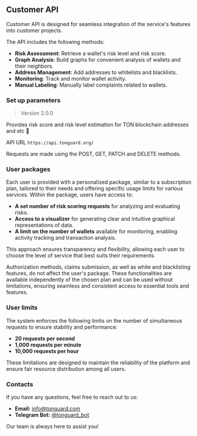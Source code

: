 ## Customer API

Customer API is designed for seamless integration of the service's features into customer projects.

The API includes the following methods:

- **Risk Assessment**: Retrieve a wallet's risk level and risk score.  
- **Graph Analysis**: Build graphs for convenient analysis of wallets and their neighbors.  
- **Address Management**: Add addresses to whitelists and blacklists.  
- **Monitoring**: Track and monitor wallet activity.  
- **Manual Labeling**: Manually label complaints related to wallets.  


### Set up parameters 

> Version 2.0.0

Provides risk score and risk level estimation for TON blockchain addresses and etc  🚀


API URL ```https://api.tonguard.org/```

Requests are made using the POST, GET, PATCH and DELETE methods.

### User packages
Each user is provided with a personalized package, similar to a subscription plan, tailored to their needs and offering 
specific usage limits for various services. Within the package, users have access to:

- **A set number of risk scoring requests** for analyzing and evaluating risks.  
- **Access to a visualizer** for generating clear and intuitive graphical representations of data.  
- **A limit on the number of wallets** available for monitoring, enabling activity tracking and transaction analysis.  

This approach ensures transparency and flexibility, allowing each user to choose the level of service that best suits 
their requirements.

Authorization methods, claims submission, as well as white and blacklisting features, do not affect the user's package. 
These functionalities are available independently of the chosen plan and can be used without limitations, 
ensuring seamless and consistent access to essential tools and features.

### User limits
The system enforces the following limits on the number of simultaneous requests to ensure stability and performance:

- **20 requests per second**  
- **1,000 requests per minute**  
- **10,000 requests per hour**

These limitations are designed to maintain the reliability of the platform and ensure fair resource distribution among all users.


### Contacts
If you have any questions, feel free to reach out to us:  
- **Email:** [info@tonguard.com](mailto:info@tonguard.com)  
- **Telegram Bot:** [@tonguard_bot](https://t.me/tonguard_bot)  

Our team is always here to assist you!
